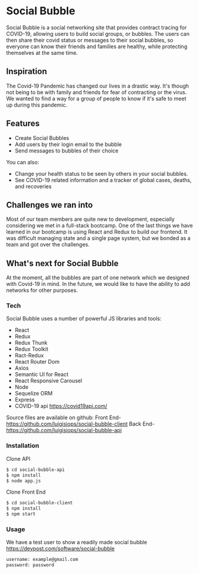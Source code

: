 

# Social Bubble
Social Bubble is a social networking site that provides contract tracing for COVID-19, allowing users to build social groups, or bubbles. The users can then share their covid status or messages to their social bubbles, so everyone can know their friends and families are healthy, while protecting themselves at the same time.

## Inspiration
The Covid-19 Pandemic has changed our lives in a drastic way. It's though not being to be with family and friends for fear of contracting or the virus. We wanted to find a way for a group of people to know if it's safe to meet up during this pandemic.


## Features
  - Create Social Bubbles
  - Add users by their login email to the bubble
  - Send messages to bubbles of their choice


You can also:
  - Change your health status to be seen by others in your social bubbles.
  - See COVID-19 related information and a tracker of global cases, deaths, and recoveries


## Challenges we ran into
Most of our team members are quite new to development, especially considering we met in a full-stack bootcamp. One of the last things we have learned in our bootcamp is using React and Redux to build our frontend. It was difficult managing state and a single page system, but we bonded as a team and got over the challenges.

## What's next for Social Bubble
At the moment, all the bubbles are part of one network which we designed with Covid-19 in mind. In the future, we would like to have the ability to add networks for other purposes.

### Tech

Social Bubble uses a number of powerful JS libraries and tools:

* React
* Redux
* Redux Thunk
* Redux Toolkit 
* Ract-Redux
* React Router Dom
* Axios
* Semantic UI for React
* React Responsive Carousel
* Node
* Sequelize ORM
* Express
* COVID-19 api https://covid19api.com/



Source files are available on github:
Front End- https://github.com/luigisiops/social-bubble-client
Back End- https://github.com/luigisiops/social-bubble-api

### Installation

Clone API

```sh
$ cd social-bubble-api
$ npm install
$ node app.js
```

Clone Front End

```sh
$ cd social-bubble-client
$ npm install 
$ npm start
```

### Usage
We have a test user to show a readily made social bubble
https://devpost.com/software/social-bubble

```sh
username: example@gmail.com
password: password
```







